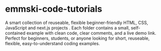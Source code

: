 # emmski-code-tutorials
A smart collection of reuseable, flexible beginner-friendly HTML, CSS, JavaScript and next.js projects . Each folder contains a small, self-contained example with clean code, clear comments, and a live demo link. Perfect for beginners, students, or anyone looking for short, reuseable, flexible, easy-to-understand coding examples.
